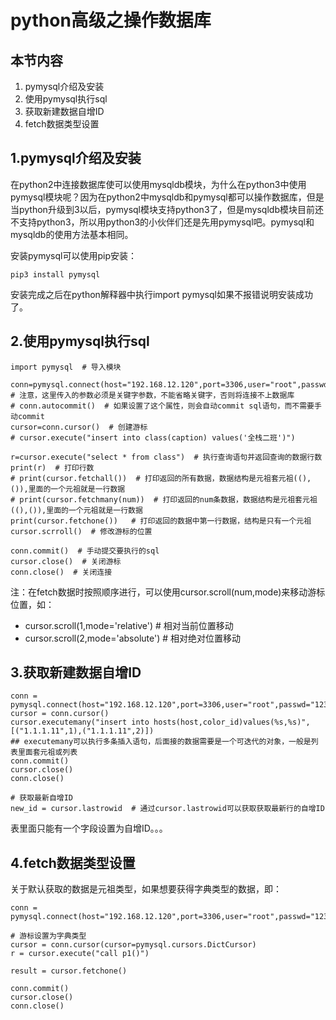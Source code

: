 # python高级之操作数据库

## 本节内容
1. pymysql介绍及安装
2. 使用pymysql执行sql
3. 获取新建数据自增ID
4. fetch数据类型设置

## 1.pymysql介绍及安装
在python2中连接数据库使可以使用mysqldb模块，为什么在python3中使用pymysql模块呢？因为在python2中mysqldb和pymysql都可以操作数据库，但是当python升级到3以后，pymysql模块支持python3了，但是mysqldb模块目前还不支持python3，所以用python3的小伙伴们还是先用pymysql吧。pymysql和mysqldb的使用方法基本相同。

安装pymysql可以使用pip安装：

    pip3 install pymysql

安装完成之后在python解释器中执行import pymysql如果不报错说明安装成功了。

## 2.使用pymysql执行sql

    import pymysql  # 导入模块
    
    conn=pymysql.connect(host="192.168.12.120",port=3306,user="root",passwd="123456",db="sql_example",charset="utf8")
    # 注意，这里传入的参数必须是关键字参数，不能省略关键字，否则将连接不上数据库
    # conn.autocommit()  # 如果设置了这个属性，则会自动commit sql语句，而不需要手动commit
    cursor=conn.cursor()  # 创建游标
    # cursor.execute("insert into class(caption) values('全栈二班')")
    
    r=cursor.execute("select * from class")  # 执行查询语句并返回查询的数据行数
    print(r)  # 打印行数
    # print(cursor.fetchall())  # 打印返回的所有数据，数据结构是元祖套元祖((),()),里面的一个元祖就是一行数据
    # print(cursor.fetchmany(num))  # 打印返回的num条数据，数据结构是元祖套元祖((),()),里面的一个元祖就是一行数据
    print(cursor.fetchone())   # 打印返回的数据中第一行数据，结构是只有一个元祖
    cursor.scrroll()  # 修改游标的位置
    
    conn.commit()  # 手动提交要执行的sql
    cursor.close()  # 关闭游标
    conn.close()  # 关闭连接

注：在fetch数据时按照顺序进行，可以使用cursor.scroll(num,mode)来移动游标位置，如：

- cursor.scroll(1,mode='relative')  # 相对当前位置移动
- cursor.scroll(2,mode='absolute') # 相对绝对位置移动

## 3.获取新建数据自增ID

    conn = pymysql.connect(host="192.168.12.120",port=3306,user="root",passwd="123456",db="sql_example",charset="utf8")
    cursor = conn.cursor()
    cursor.executemany("insert into hosts(host,color_id)values(%s,%s)", [("1.1.1.11",1),("1.1.1.11",2)])
    ## executemany可以执行多条插入语句，后面接的数据需要是一个可迭代的对象，一般是列表里面套元祖或列表
    conn.commit()
    cursor.close()
    conn.close()
    
    # 获取最新自增ID
    new_id = cursor.lastrowid  # 通过cursor.lastrowid可以获取获取最新行的自增ID

表里面只能有一个字段设置为自增ID。。。

## 4.fetch数据类型设置

关于默认获取的数据是元祖类型，如果想要获得字典类型的数据，即：

    conn = pymysql.connect(host="192.168.12.120",port=3306,user="root",passwd="123456",db="sql_example",charset="utf8")
      
    # 游标设置为字典类型
    cursor = conn.cursor(cursor=pymysql.cursors.DictCursor)
    r = cursor.execute("call p1()")
      
    result = cursor.fetchone()
      
    conn.commit()
    cursor.close()
    conn.close()